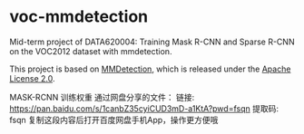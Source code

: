 # voc-mmdetection
Mid-term project of DATA620004: Training Mask R-CNN and Sparse R-CNN on the VOC2012 dataset with mmdetection.

This project is based on [MMDetection](https://github.com/open-mmlab/mmdetection), 
which is released under the [Apache License 2.0](LICENSE).

MASK-RCNN 训练权重
通过网盘分享的文件：
链接: https://pan.baidu.com/s/1canbZ35cyiCUD3mD-a1KtA?pwd=fsqn 提取码: fsqn 复制这段内容后打开百度网盘手机App，操作更方便哦

